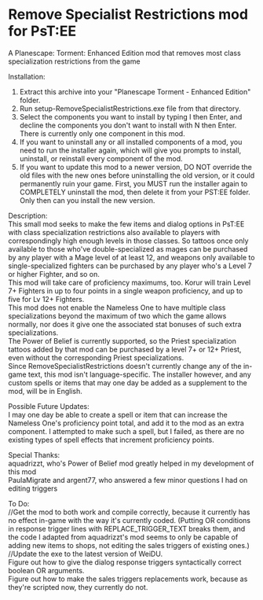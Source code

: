 # Remove Specialist Restrictions mod for PsT:EE
A Planescape: Torment: Enhanced Edition mod that removes most class specialization restrictions from the game

Installation:
1. Extract this archive into your "Planescape Torment - Enhanced Edition" folder.
2. Run setup-RemoveSpecialistRestrictions.exe file from that directory.
3. Select the components you want to install by typing I then Enter, and decline the components you don't want to install with N then Enter. There is currently only one component in this mod.
4. If you want to uninstall any or all installed components of a mod, you need to run the installer again, which will give you prompts to install, uninstall, or reinstall every component of the mod.
5. If you want to update this mod to a newer version, DO NOT override the old files with the new ones before uninstalling the old version, or it could permanently ruin your game. First, you MUST run the installer again to COMPLETELY uninstall the mod, then delete it from your PST:EE folder. Only then can you install the new version.

Description:<br>
This small mod seeks to make the few items and dialog options in PsT:EE with class specialization restrictions also available to players with correspondingly high enough levels in those classes. So tattoos once only available to those who've double-specialized as mages can be purchased by any player with a Mage level of at least 12, and weapons only available to single-specialized fighters can be purchased by any player who's a Level 7 or higher Fighter, and so on.<br>
This mod will take care of proficiency maximums, too. Korur will train Level 7+ Fighters in up to four points in a single weapon proficiency, and up to five for Lv 12+ Fighters.<br>
This mod does not enable the Nameless One to have multiple class specializations beyond the maximum of two which the game allows normally, nor does it give one the associated stat bonuses of such extra specializations.<br>
The Power of Belief is currently supported, so the Priest specialization tattoos added by that mod can be purchased by a level 7+ or 12+ Priest, even without the corresponding Priest specializations.<br>
Since RemoveSpecialistRestrictions doesn't currently change any of the in-game text, this mod isn't language-specific. The installer however, and any custom spells or items that may one day be added as a supplement to the mod, will be in English.

Possible Future Updates:<br>
I may one day be able to create a spell or item that can increase the Nameless One's proficiency point total, and add it to the mod as an extra component. I attempted to make such a spell, but I failed, as there are no existing types of spell effects that increment proficiency points.

Special Thanks:<br>
aquadrizzt, who's Power of Belief mod greatly helped in my development of this mod<br>
PaulaMigrate and argent77, who answered a few minor questions I had on editing triggers

To Do:<br>
//Get the mod to both work and compile correctly, because it currently has no effect in-game with the way it's currently coded. (Putting OR conditions in response trigger lines with REPLACE_TRIGGER_TEXT breaks them, and the code I adapted from aquadrizzt's mod seems to only be capable of adding new items to shops, not editing the sales triggers of existing ones.)<br>
//Update the exe to the latest version of WeiDU.<br>
Figure out how to give the dialog response triggers syntactically correct boolean OR arguments.<br>
Figure out how to make the sales triggers replacements work, because as they're scripted now, they currently do not.

